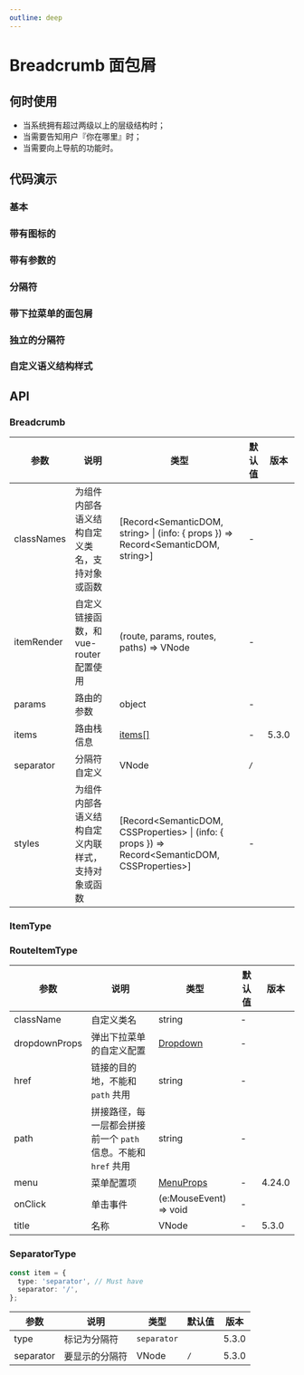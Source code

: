 ```yaml
---
outline: deep
---
```


# Breadcrumb 面包屑

## 何时使用

- 当系统拥有超过两级以上的层级结构时；
- 当需要告知用户『你在哪里』时；
- 当需要向上导航的功能时。

## 代码演示

### 基本

<demo vue="breadcrumb/basic.vue"></demo>

### 带有图标的

<demo vue="breadcrumb/withIcon.vue"></demo>

### 带有参数的

<demo vue="breadcrumb/withParams.vue"></demo>

### 分隔符

<demo vue="breadcrumb/separator.vue"></demo>

### 带下拉菜单的面包屑

<demo vue="breadcrumb/overlay.vue"></demo>

### 独立的分隔符

<demo vue="breadcrumb/separator-component.vue"></demo>

### 自定义语义结构样式

<demo vue="breadcrumb/style-class.vue"></demo>

## API

### Breadcrumb

| 参数 | 说明 | 类型 | 默认值 | 版本 |
| --- | --- | --- | --- | --- |
| classNames | 为组件内部各语义结构自定义类名，支持对象或函数 | [Record<SemanticDOM, string> \| (info: { props }) => Record<SemanticDOM, string>] | - |  |
| itemRender | 自定义链接函数，和 vue-router 配置使用 | (route, params, routes, paths) => VNode | - |  |
| params | 路由的参数 | object | - |  |
| items | 路由栈信息 | [items\[\]](#itemtype) | - | 5.3.0 |
| separator | 分隔符自定义 | VNode | `/` |  |
| styles | 为组件内部各语义结构自定义内联样式，支持对象或函数 | [Record<SemanticDOM, CSSProperties> \| (info: { props }) => Record<SemanticDOM, CSSProperties>] | - |  |

### ItemType

### RouteItemType

| 参数 | 说明 | 类型 | 默认值 | 版本 |
| --- | --- | --- | --- | --- |
| className | 自定义类名 | string | - |  |
| dropdownProps | 弹出下拉菜单的自定义配置 | [Dropdown](/components/dropdown) | - |  |
| href | 链接的目的地，不能和 `path` 共用 | string | - |  |
| path | 拼接路径，每一层都会拼接前一个 `path` 信息。不能和 `href` 共用 | string | - |  |
| menu | 菜单配置项 | [MenuProps](/components/menu) | - | 4.24.0 |
| onClick | 单击事件 | (e:MouseEvent) => void | - |  |
| title | 名称 | VNode | - | 5.3.0 |

### SeparatorType

```ts
const item = {
  type: 'separator', // Must have
  separator: '/',
};
```

| 参数      | 说明           | 类型        | 默认值 | 版本  |
| --------- | -------------- | ----------- | ------ | ----- |
| type      | 标记为分隔符   | `separator` |        | 5.3.0 |
| separator | 要显示的分隔符 | VNode       | `/`    | 5.3.0 |
